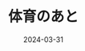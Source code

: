 ---
title: 体育のあと
date: 2024-03-31
image: https://cdn.tohu-sand.com/illust/2024-03-31.png
mediumImage: https://cdn.tohu-sand.com/illust/2024-03-31_medium.png
thumbnail: https://cdn.tohu-sand.com/illust/2024-03-31_thumb.png
tags: ["オリジナル"]
description: このくらいのバランスの絵を続けていきたい。
---